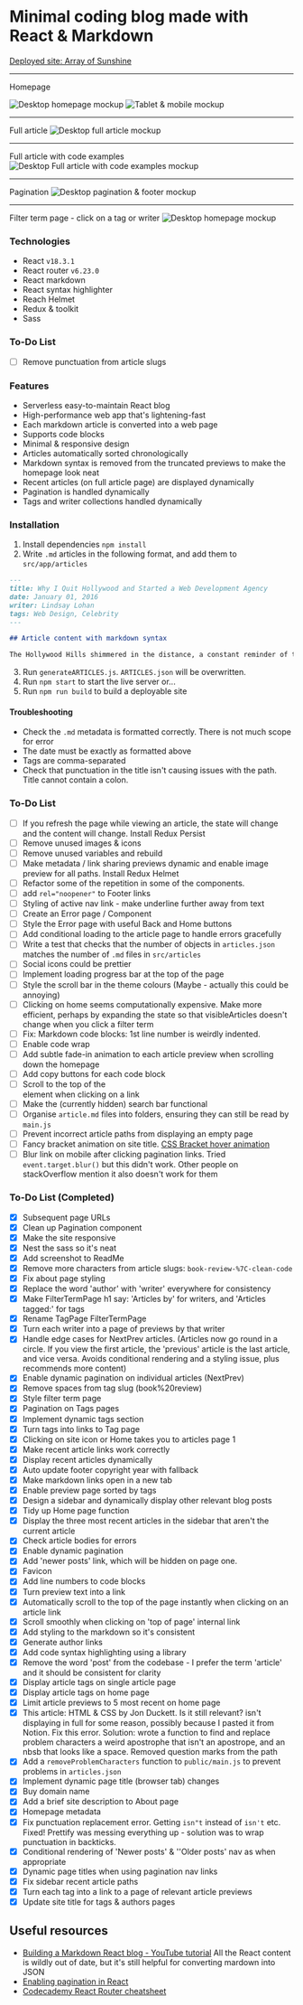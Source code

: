 # Minimal coding blog made with React & Markdown

<a href="https://arrayofsunshine.co.uk/" target="_blank">
Deployed site: Array of Sunshine</a>

---

Homepage

![Desktop homepage mockup](./design-planning/preview-mockups/Exports/MacBook-Homepage.webp)
![Tablet & mobile mockup](./design-planning/preview-mockups/Exports/tablet-mobile.webp)

---

Full article
![Desktop full article mockup](./design-planning/preview-mockups/Exports/MacBook-full-article.webp)

---

Full article with code examples
![Desktop Full article with code examples mockup](./design-planning/preview-mockups/Exports/MacBook-code.webp)

---

Pagination
![Desktop pagination & footer mockup](./design-planning/preview-mockups/Exports/MacBook-pagination.webp)

---

Filter term page - click on a tag or writer
![Desktop homepage mockup](./design-planning/preview-mockups/Exports/MacBook-Filter-page.webp)

### Technologies

-  React `v18.3.1`
-  React router `v6.23.0`
-  React markdown
-  React syntax highlighter
-  Reach Helmet
-  Redux & toolkit
-  Sass

### To-Do List

-  [ ] Remove punctuation from article slugs

### Features

-  Serverless easy-to-maintain React blog
-  High-performance web app that's lightening-fast
-  Each markdown article is converted into a web page
-  Supports code blocks
-  Minimal & responsive design
-  Articles automatically sorted chronologically
-  Markdown syntax is removed from the truncated previews to make the homepage look neat
-  Recent articles (on full article page) are displayed dynamically
-  Pagination is handled dynamically
-  Tags and writer collections handled dynamically

### Installation

1. Install dependencies `npm install`
2. Write `.md` articles in the following format, and add them to `src/app/articles`

```markdown
---
title: Why I Quit Hollywood and Started a Web Development Agency
date: January 01, 2016
writer: Lindsay Lohan
tags: Web Design, Celebrity
---

## Article content with markdown syntax

The Hollywood Hills shimmered in the distance, a constant reminder of the life I was leaving behind. Million-dollar contracts, screaming fans, and the intoxicating allure of the red carpet – it all felt like a faded dream. The truth was, the magic had dimmed. I craved a different kind of creation, something where my vision could truly take center stage. So, with a deep breath and a heart full of trepidation, I announced my retirement from acting. Trading scripts for code, I embarked on a new adventure.
```

3. Run `generateARTICLES.js`. `ARTICLES.json` will be overwritten.
4. Run `npm start` to start the live server or...
5. Run `npm run build` to build a deployable site

#### Troubleshooting

-  Check the `.md` metadata is formatted correctly. There is not much scope for error
-  The date must be exactly as formatted above
-  Tags are comma-separated
-  Check that punctuation in the title isn't causing issues with the path. Title cannot contain a colon.

### To-Do List

-  [ ] If you refresh the page while viewing an article, the state will change and the content will change. Install Redux Persist
-  [ ] Remove unused images & icons
-  [ ] Remove unused variables and rebuild
-  [ ] Make metadata / link sharing previews dynamic and enable image preview for all paths. Install Redux Helmet
-  [ ] Refactor some of the repetition in some of the components.
-  [ ] add `rel="noopener"` to Footer links
-  [ ] Styling of active nav link - make underline further away from text
-  [ ] Create an Error page / Component
-  [ ] Style the Error page with useful Back and Home buttons
-  [ ] Add conditional loading to the article page to handle errors gracefully
-  [ ] Write a test that checks that the number of objects in `articles.json` matches the number of `.md` files in `src/articles`
-  [ ] Social icons could be prettier
-  [ ] Implement loading progress bar at the top of the page
-  [ ] Style the scroll bar in the theme colours (Maybe - actually this could be annoying)
-  [ ] Clicking on home seems computationally expensive. Make more efficient, perhaps by expanding the state so that visibleArticles doesn't change when you click a filter term
-  [ ] Fix: Markdown code blocks: 1st line number is weirdly indented.
-  [ ] Enable code wrap
-  [ ] Add subtle fade-in animation to each article preview when scrolling down the homepage
-  [ ] Add copy buttons for each code block
-  [ ] Scroll to the top of the <article> element when clicking on a link
-  [ ] Make the (currently hidden) search bar functional
-  [ ] Organise `article.md` files into folders, ensuring they can still be read by `main.js`
-  [ ] Prevent incorrect article paths from displaying an empty page
-  [ ] Fancy bracket animation on site title. [CSS Bracket hover animation](https://codepen.io/adatg/pen/BGLVGL?editors=0100)
-  [ ] Blur link on mobile after clicking pagination links. Tried `event.target.blur()` but this didn't work. Other people on stackOverflow mention it also doesn't work for them

### To-Do List (Completed)

-  [x] Subsequent page URLs
-  [x] Clean up Pagination component
-  [x] Make the site responsive
-  [x] Nest the sass so it's neat
-  [x] Add screenshot to ReadMe
-  [x] Remove more characters from article slugs:
       `book-review-%7C-clean-code`
-  [x] Fix about page styling
-  [x] Replace the word 'author' with 'writer' everywhere for consistency
-  [x] Make FilterTermPage h1 say: 'Articles by' for writers, and 'Articles tagged:' for tags
-  [x] Rename TagPage FilterTermPage
-  [x] Turn each writer into a page of previews by that writer
-  [x] Handle edge cases for NextPrev articles. (Articles now go round in a circle. If you view the first article, the 'previous' article is the last article, and vice versa. Avoids conditional rendering and a styling issue, plus recommends more content)
-  [x] Enable dynamic pagination on individual articles (NextPrev)
-  [x] Remove spaces from tag slug (book%20review)
-  [x] Style filter term page
-  [x] Pagination on Tags pages
-  [x] Implement dynamic tags section
-  [x] Turn tags into links to Tag page
-  [x] Clicking on site icon or Home takes you to articles page 1
-  [x] Make recent article links work correctly
-  [x] Display recent articles dynamically
-  [x] Auto update footer copyright year with fallback
-  [x] Make markdown links open in a new tab
-  [x] Enable preview page sorted by tags
-  [x] Design a sidebar and dynamically display other relevant blog posts
-  [x] Tidy up Home page function
-  [x] Display the three most recent articles in the sidebar that aren't the current article
-  [x] Check article bodies for errors
-  [x] Enable dynamic pagination
-  [x] Add 'newer posts' link, which will be hidden on page one.
-  [x] Favicon
-  [x] Add line numbers to code blocks
-  [x] Turn preview text into a link
-  [x] Automatically scroll to the top of the page instantly when clicking on an article link
-  [x] Scroll smoothly when clicking on 'top of page' internal link
-  [x] Add styling to the markdown so it's consistent
-  [x] Generate author links
-  [x] Add code syntax highlighting using a library
-  [x] Remove the word 'post' from the codebase - I prefer the term 'article' and it should be consistent for clarity
-  [x] Display article tags on single article page
-  [x] Display article tags on home page
-  [x] Limit article previews to 5 most recent on home page
-  [x] This article: HTML & CSS by Jon Duckett. Is it still relevant? isn't displaying in full for some reason, possibly because I pasted it from Notion. Fix this error. Solution: wrote a function to find and replace problem characters a weird apostrophe that isn't an apostrope, and an nbsb that looks like a space. Removed question marks from the path
-  [x] Add a `removeProblemCharacters` function to `public/main.js` to prevent problems in `articles.json`
-  [x] Implement dynamic page title (browser tab) changes
-  [x] Buy domain name
-  [x] Add a brief site description to About page
-  [x] Homepage metadata
-  [x] Fix punctuation replacement error. Getting `isn"t` instead of `isn't` etc. Fixed! Prettify was messing everything up - solution was to wrap punctuation in backticks.
-  [x] Conditional rendering of 'Newer posts' & ''Older posts' nav as when appropriate
-  [x] Dynamic page titles when using pagination nav links
-  [x] Fix sidebar recent article paths
-  [x] Turn each tag into a link to a page of relevant article previews
-  [x] Update site title for tags & authors pages

## Useful resources

-  [Building a Markdown React blog - YouTube tutorial](https://www.youtube.com/watch?v=gT1v33oA1gI) All the React content is wildly out of date, but it's still helpful for converting mardown into JSON
-  [Enabling pagination in React](https://www.educative.io/answers/how-to-implement-pagination-in-reactjs)
-  [Codecademy React Router cheatsheet](https://www.codecademy.com/learn/learn-react-router/modules/learn-react-router/cheatsheet)

